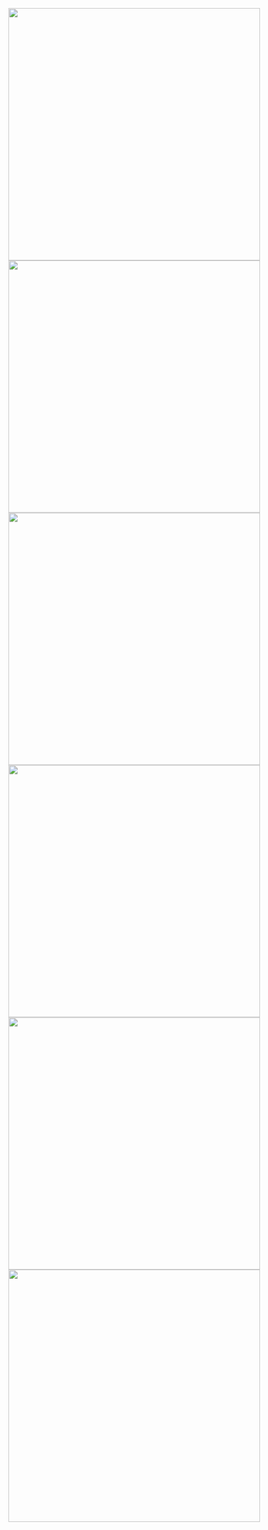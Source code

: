 <p>
  <img src="https://github.com/Darshan6069/media_booster/assets/138776334/b7fbf44a-3512-4b60-84d7-b81625691522" height="500" />
  
  <img src="https://github.com/Darshan6069/media_booster/assets/138776334/e43108e3-b4d0-4461-8aa5-40a216015256" height="500" />
  
  <img src="https://github.com/Darshan6069/media_booster/assets/138776334/936c294d-3b7f-40f3-aed4-543746b31a93" height="500" />
  
  <img src="https://github.com/Darshan6069/media_booster/assets/138776334/5e8e420b-14b7-42a4-a272-6aabf4e69aed" height="500" />
  
  <img src="https://github.com/Darshan6069/media_booster/assets/138776334/aa2f956b-d203-46f9-a4be-bb0fbb803f4b" height="500" />
  
  <img src="https://github.com/Darshan6069/media_booster/assets/138776334/8796a67c-2960-4f3d-b25e-b865e20e3044" height="500" />
</p>



